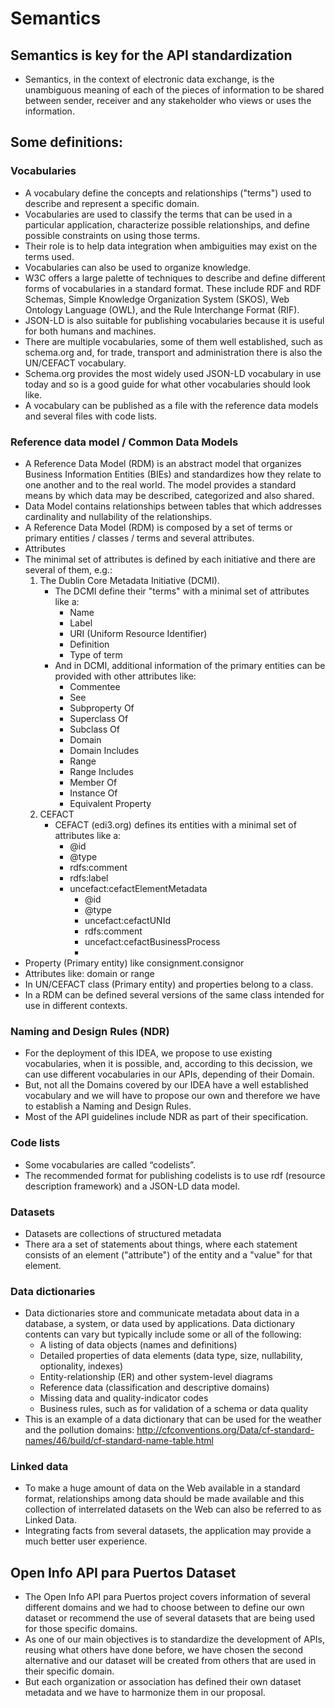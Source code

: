 # Semantics

## Semantics is key for the API standardization
- Semantics, in the context of electronic data exchange, is the unambiguous meaning of
each of the pieces of information to be shared between sender, receiver and any stakeholder
who views or uses the information.
## Some definitions:
### Vocabularies
- A vocabulary define the concepts and relationships ("terms") used to describe and represent a specific domain.
- Vocabularies are used to classify the terms that can be used in a particular application, characterize possible relationships, and define possible constraints on using those terms.
- Their role is to help data integration when ambiguities may exist on the terms used.
- Vocabularies can also be used to organize knowledge. 
- W3C offers a large palette of techniques to describe and define different forms of vocabularies in a standard format. These include RDF and RDF Schemas, Simple Knowledge Organization System (SKOS), Web Ontology Language (OWL), and the Rule Interchange Format (RIF). 
- JSON-LD is also suitable for publishing vocabularies because it is useful for both humans and machines.
- There are multiple vocabularies, some of them well established, such as schema.org and, for trade, transport and administration there is also the UN/CEFACT vocabulary.
- Schema.org provides the most widely used JSON-LD vocabulary in use today and so is a good guide for what other vocabularies should look like.
- A vocabulary can be published as a file with the reference data models and several files with code lists.
### Reference data model / Common Data Models
- A Reference Data Model (RDM) is an abstract model that organizes Business Information Entities (BIEs) and standardizes how they relate to one another and to the real world. The model provides a standard means by which data may be described, categorized and also shared.
- Data Model contains relationships between tables that which addresses cardinality and nullability of the relationships. 
- A Reference Data Model (RDM) is composed by a set of terms or primary entities / classes / terms and several attributes. 
- Attributes 
- The minimal set of attributes is defined by each initiative and there are several of them, e.g.:
  1. The Dublin Core Metadata Initiative (DCMI).
      - The DCMI define their "terms" with a minimal set of attributes like a:
        - Name
        - Label
        - URI (Uniform Resource Identifier)
        - Definition
        - Type of term
      - And in DCMI, additional information of the primary entities can be provided with other attributes like:
        - Commentee
        - See
        - Subproperty Of
        - Superclass Of
        - Subclass Of
        - Domain
        - Domain Includes
        - Range
        - Range Includes
        - Member Of
        - Instance Of
        - Equivalent Property
  2. CEFACT
      - CEFACT (edi3.org) defines its entities with a minimal set of attributes like a:
        - @id
        - @type
        - rdfs:comment
        - rdfs:label
        - uncefact:cefactElementMetadata
          - @id
          - @type
          - uncefact:cefactUNId
          - rdfs:comment
          - uncefact:cefactBusinessProcess
          - 
- Property (Primary entity) like consignment.consignor
- Attributes like: domain or range
- In UN/CEFACT class (Primary entity) and properties belong to a class.
- In a RDM can be defined several versions of the same class intended for use in different contexts.
### Naming and Design Rules (NDR)
- For the deployment of this IDEA, we propose to use existing vocabularies, when it is possible, and, according to this decission, we can use different vocabularies in our APIs, depending of their Domain. 
- But, not all the Domains covered by our IDEA have a well established vocabulary and we will have to propose our own and therefore we have to establish a Naming and Design Rules.
- Most of the API guidelines include NDR as part of their specification.    
### Code lists
- Some vocabularies are called “codelists”.
- The recommended format for publishing codelists is to use rdf (resource description framework) and a JSON-LD data model.
### Datasets
- Datasets are collections of structured metadata
- There ara a set of statements about things, where each statement consists of an element ("attribute") of the entity and a "value" for that element.
### Data dictionaries
- Data dictionaries store and communicate metadata about data in a database, a system, or data used by applications.  Data dictionary contents can vary but typically include some or all of the following:
  - A listing of data objects (names and definitions)
  - Detailed properties of data elements (data type, size, nullability, optionality, indexes)
  - Entity-relationship (ER) and other system-level diagrams
  - Reference data (classification and descriptive domains)
  - Missing data and quality-indicator codes
  - Business rules, such as for validation of a schema or data quality
- This is an example of a data dictionary that can be used for the weather and the pollution domains: http://cfconventions.org/Data/cf-standard-names/46/build/cf-standard-name-table.html
### Linked data
- To make a huge amount of data on the Web available in a standard format, relationships among data should be made available and this collection of interrelated datasets on the Web can also be referred to as Linked Data.
- Integrating facts from several datasets, the application may provide a much better user experience.
## Open Info API para Puertos Dataset
- The Open Info API para Puertos project covers information of several different domains and we had to choose between to define our own dataset or recommend the use of several datasets that are being used for those specific domains.
- As one of our main objectives is to standardize the development of APIs, reusing what others have done before, we have chosen the second alternative and our dataset will be created from others that are used in their specific domain.
- But each organization or association has defined their own dataset metadata and we have to harmonize them in our proposal.
  
